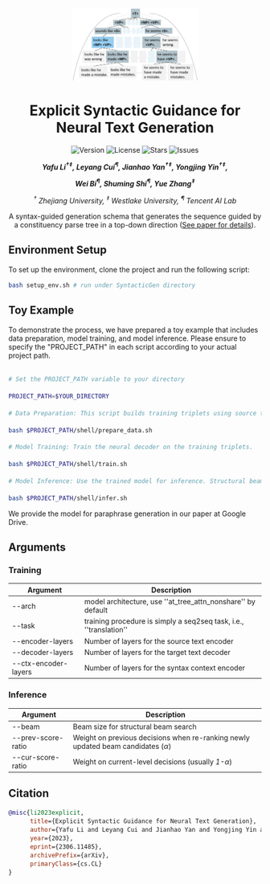 <div align="center">
<p align="center">
  <img src="./assets/intro.jpg" width="50%" height="50%" />
</p>
</div>

<div align="center">
<h1>Explicit Syntactic Guidance for Neural Text Generation</h1>
</div>

<div align="center">
<img src="https://img.shields.io/badge/Version-1.0.0-blue.svg" alt="Version"> 
<img src="https://img.shields.io/badge/License-CC%20BY%204.0-green.svg" alt="License">
<img src="https://img.shields.io/github/stars/yafuly/SyntacticGen?color=yellow" alt="Stars">
<img src="https://img.shields.io/github/issues/yafuly/SyntacticGen?color=red" alt="Issues">




<!-- **Authors:** -->
<br>

_**Yafu Li<sup>†</sup><sup>‡</sup>, Leyang Cui<sup>¶</sup>, Jianhao Yan<sup>†</sup><sup>‡</sup>, Yongjing Yin<sup>†</sup><sup>‡</sup>,<br>**_

_**Wei Bi<sup>¶</sup>, Shuming Shi<sup>¶</sup>, Yue Zhang<sup>‡</sup><br>**_


<!-- **Affiliations:** -->


_<sup>†</sup> Zhejiang University,
<sup>‡</sup> Westlake University,
<sup>¶</sup> Tencent AI Lab_


A syntax-guided generation schema that generates the sequence guided by a constituency parse tree in a top-down direction ([See paper for details](https://arxiv.org/abs/2306.11485)).
</div>



## Environment Setup
To set up the environment, clone the project and run the following script:

```bash
bash setup_env.sh # run under SyntacticGen directory
```

## Toy Example
To demonstrate the process, we have prepared a toy example that includes data preparation, model training, and model inference. Please ensure to specify the "PROJECT_PATH" in each script according to your actual project path.
```bash

# Set the PROJECT_PATH variable to your directory

PROJECT_PATH=$YOUR_DIRECTORY

# Data Preparation: This script builds training triplets using source text data, target text data, and parsing results.

bash $PROJECT_PATH/shell/prepare_data.sh

# Model Training: Train the neural decoder on the training triplets.

bash $PROJECT_PATH/shell/train.sh

# Model Inference: Use the trained model for inference. Structural beam search is enabled if beam size is larger than 1.

bash $PROJECT_PATH/shell/infer.sh

```

We provide the model for paraphrase generation in our paper at Google Drive.

## Arguments
### Training
|Argument	|Description	|
|---------------	|------------------------------------------------	|
| --arch 	| model architecture, use ''at_tree_attn_nonshare'' by default   	|
| --task 	| training procedure is simply a seq2seq task, i.e., ''translation''   	|
| --encoder-layers 	| Number of layers for the source text encoder   	|
| --decoder-layers 	| Number of layers for the target text decoder   	|
| --ctx-encoder-layers 	| Number of layers for the syntax context encoder   	|


### Inference
|Argument	|Description	|
|---------------	|------------------------------------------------	|
| --beam 	| Beam size for structural beam search      	|
|--prev-score-ratio |	Weight on previous decisions when re-ranking newly updated beam candidates (_α_)|
|--cur-score-ratio  |	Weight on current-level decisions (usually _1-α_)|

## Citation
```bibtex
@misc{li2023explicit,
      title={Explicit Syntactic Guidance for Neural Text Generation}, 
      author={Yafu Li and Leyang Cui and Jianhao Yan and Yongjing Yin and Wei Bi and Shuming Shi and Yue Zhang},
      year={2023},
      eprint={2306.11485},
      archivePrefix={arXiv},
      primaryClass={cs.CL}
}
```
